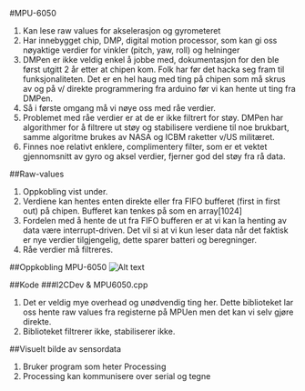 #MPU-6050

1. Kan lese raw values for akselerasjon og gyrometeret
2. Har innebygget chip, DMP, digital motion processor, som kan gi oss nøyaktige verdier for vinkler (pitch, yaw, roll) og helninger
3. DMPen er ikke veldig enkel å jobbe med, dokumentasjon for den ble først utgitt 2 år etter at chipen kom. Folk har før det hacka seg fram til funksjonaliteten. Det er en hel haug med ting på chipen som må skrus av og på v/ direkte programmering fra arduino før vi kan hente ut ting fra DMPen.
4. Så i første omgang må vi nøye oss med råe verdier.
5. Problemet med råe verdier er at de er ikke filtrert for støy. DMPen har algorithmer for å filtrere ut støy og stabilisere verdiene til noe brukbart, samme algoritme brukes av NASA og ICBM raketter v/US militæret. 
6. Finnes noe relativt enklere, complimentery filter, som er et vektet gjennomsnitt av gyro og aksel verdier, fjerner god del støy fra rå data.

##Raw-values
1. Oppkobling vist under. 
2. Verdiene kan hentes enten direkte eller fra FIFO bufferet (first in first out) på chipen. Bufferet kan tenkes på som en array[1024] 
3. Fordelen med å hente de ut fra FIFO bufferen er at vi kan la henting av data være interrupt-driven. Det vil si at vi kun leser data når det faktisk er nye verdier tilgjengelig, dette sparer batteri og beregninger. 
4. Råe verdier må filtreres. 

##Oppkobling MPU-6050
![Alt text](http://www.bashmodulo.com/wp-content/uploads/2014/04/MPU6050.jpg)


##Kode
###I2CDev & MPU6050.cpp
1. Det er veldig mye overhead og unødvendig ting her. Dette biblioteket lar oss hente raw values fra registerne på MPUen men det kan vi selv gjøre direkte.
2. Biblioteket filtrerer ikke, stabiliserer ikke. 


##Visuelt bilde av sensordata

1. Bruker program som heter Processing
2. Processing kan kommunisere over serial og tegne



